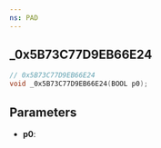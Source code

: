 ```yaml
---
ns: PAD
---
```

## _0x5B73C77D9EB66E24

```c
// 0x5B73C77D9EB66E24
void _0x5B73C77D9EB66E24(BOOL p0);
```


## Parameters
* **p0**: 

